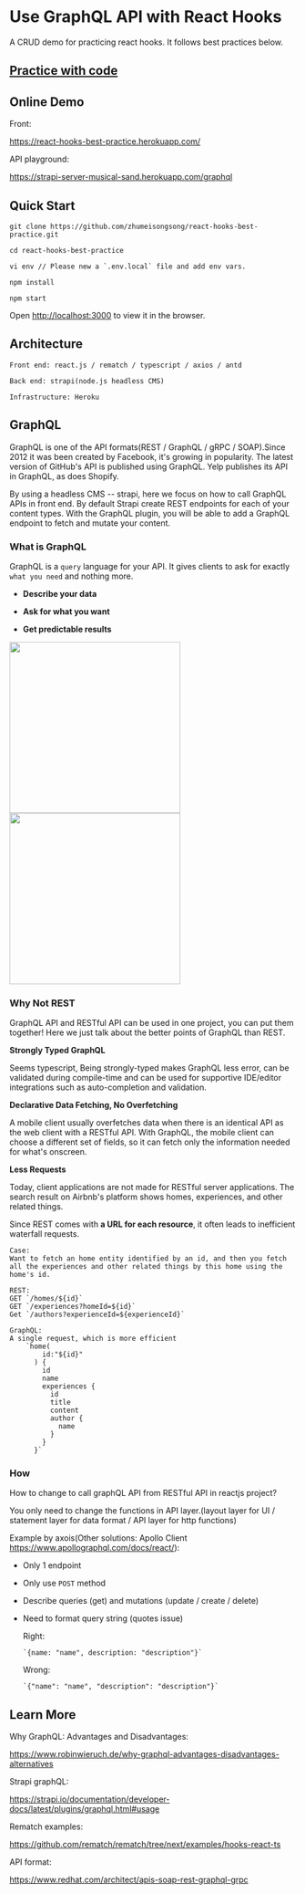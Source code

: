 # Use GraphQL API with React Hooks

A CRUD demo for practicing react hooks. It follows best practices below.

## [Practice with code](https://github.com/zhumeisongsong/react-hooks-best-practice/issues/1)

## Online Demo

Front:

https://react-hooks-best-practice.herokuapp.com/

API playground:

https://strapi-server-musical-sand.herokuapp.com/graphql

## Quick Start

```
git clone https://github.com/zhumeisongsong/react-hooks-best-practice.git

cd react-hooks-best-practice

vi env // Please new a `.env.local` file and add env vars.

npm install

npm start
```

Open [http://localhost:3000](http://localhost:3000) to view it in the browser.

## Architecture

```
Front end: react.js / rematch / typescript / axios / antd

Back end: strapi(node.js headless CMS)

Infrastructure: Heroku
```

## GraphQL

GraphQL is one of the API formats(REST / GraphQL / gRPC / SOAP).Since 2012 it was been created by Facebook, it's growing in popularity. The latest version of GitHub's API is published using GraphQL. Yelp publishes its API in GraphQL, as does Shopify.

By using a headless CMS -- strapi, here we focus on how to call GraphQL APIs in front end. By default Strapi create REST endpoints for each of your content types. With the GraphQL plugin, you will be able to add a GraphQL endpoint to fetch and mutate your content.

### What is GraphQL

GraphQL is a `query` language for your API. It gives clients to ask for exactly `what you need` and nothing more.

- **Describe your data**

- **Ask for what you want**

- **Get predictable results**

<img src="https://user-images.githubusercontent.com/18430762/108371913-99943600-7241-11eb-9fc2-e30d62b55f98.png" width="300">

<img src="https://user-images.githubusercontent.com/18430762/108372115-d19b7900-7241-11eb-99d5-31320ebe8880.png" width="300">

### Why Not REST

GraphQL API and RESTful API can be used in one project, you can put them together! Here we just talk about the better points of GraphQL than REST.

**Strongly Typed GraphQL**

Seems typescript, Being strongly-typed makes GraphQL less error, can be validated during compile-time and can be used for supportive IDE/editor integrations such as auto-completion and validation.

**Declarative Data Fetching, No Overfetching**

A mobile client usually overfetches data when there is an identical API as the web client with a RESTful API. With GraphQL, the mobile client can choose a different set of fields, so it can fetch only the information needed for what's onscreen.

**Less Requests**

Today, client applications are not made for RESTful server applications. The search result on Airbnb's platform shows homes, experiences, and other related things.

Since REST comes with **a URL for each resource**, it often leads to inefficient waterfall requests.

```
Case:
Want to fetch an home entity identified by an id, and then you fetch all the experiences and other related things by this home using the home's id.

REST:
GET `/homes/${id}`
GET `/experiences?homeId=${id}`
Get `/authors?experienceId=${experienceId}`

GraphQL:
A single request, which is more efficient
    `home(
        id:"${id}"
      ) {
        id
        name
        experiences {
          id
          title
          content
          author {
            name
          }
        }
      }`
```

### How

How to change to call graphQL API from RESTful API in reactjs project?

You only need to change the functions in API layer.(layout layer for UI / statement layer for data format / API layer for http functions)

Example by axois(Other solutions: Apollo Client https://www.apollographql.com/docs/react/):

- Only 1 endpoint
- Only use `POST` method
- Describe queries (get) and mutations (update / create / delete)
- Need to format query string (quotes issue)

  Right:

  ```
  `{name: "name", description: "description"}`
  ```

  Wrong:

  ```
  `{"name": "name", "description": "description"}`
  ```

## Learn More

Why GraphQL: Advantages and Disadvantages:

https://www.robinwieruch.de/why-graphql-advantages-disadvantages-alternatives

Strapi graphQL:

https://strapi.io/documentation/developer-docs/latest/plugins/graphql.html#usage

Rematch examples:

https://github.com/rematch/rematch/tree/next/examples/hooks-react-ts

API format:

https://www.redhat.com/architect/apis-soap-rest-graphql-grpc
